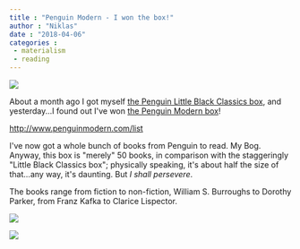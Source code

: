 ```yaml
---
title : "Penguin Modern - I won the box!"
author : "Niklas"
date : "2018-04-06"
categories : 
 - materialism
 - reading
---
```


![](https://niklasblog.com/wp-content/IMG_20180405_204957.jpg)

About a month ago I got myself [the Penguin Little Black Classics box](https://niklasblog.com/?p=21323), and yesterday...I found out I've won [the Penguin Modern box](http://www.penguinmodern.com/list)!

http://www.penguinmodern.com/list

I've now got a whole bunch of books from Penguin to read. My Bog. Anyway, this box is "merely" 50 books, in comparison with the staggeringly "Little Black Classics box"; physically speaking, it's about half the size of that...any way, it's daunting. But _I shall persevere_.

The books range from fiction to non-fiction, William S. Burroughs to Dorothy Parker, from Franz Kafka to Clarice Lispector.

![](https://niklasblog.com/wp-content/IMG_20180405_205004.jpg)

[![](https://niklasblog.com/wp-content/IMG_20180406_140122_877-635x1024.jpg)](https://niklasblog.com/wp-content/IMG_20180406_140122_877.jpg)
